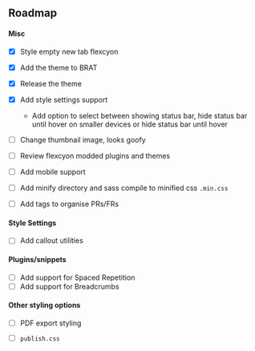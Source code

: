 ## Roadmap

#### Misc
- [x] Style empty new tab flexcyon
- [x] Add the theme to BRAT
- [x] Release the theme
- [x] Add style settings support
  - Add option to select between showing status bar, hide status bar until hover on smaller devices or hide status bar until hover
  <!-- - Support toggle showing of certain status bar for plugins like Pomodoro and Typing Speed etc (hide specific stuff, kinda pain to do) -->

- [ ] Change thumbnail image, looks goofy
- [ ] Review flexcyon modded plugins and themes
- [ ] Add mobile support
- [ ] Add minify directory and sass compile to minified css `.min.css`
- [ ] Add tags to organise PRs/FRs

#### Style Settings
<!-- - [ ] Style settings options for alternate checkbox -->
- [ ] Add callout utilities

#### Plugins/snippets
- [ ] Add support for Spaced Repetition
- [ ] Add support for Breadcrumbs

#### Other styling options
- [ ] PDF export styling
- [ ] `publish.css`

